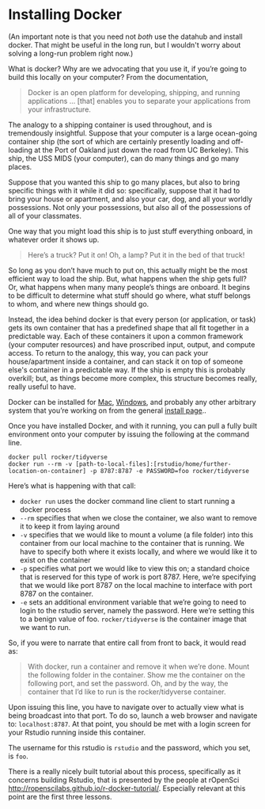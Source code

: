 # Installing Docker 

(An important note is that you need not _both_ use the datahub and install docker. That might be useful in the long run, but I wouldn't worry about solving a long-run problem right now.)

What is docker? Why are we advocating that you use it, if you’re going to build this locally on your computer?  From the documentation, 

> Docker is an open platform for developing, shipping, and running applications … [that] enables you to separate your applications from your infrastructure.

The analogy to a shipping container is used throughout, and is tremendously insightful. Suppose that your computer is a large ocean-going container ship (the sort of which are certainly presently loading and off-loading at the Port of Oakland just down the road from UC Berkeley). This ship, the USS MIDS (your computer), can do many things and go many places.

Suppose that you wanted this ship to go many places, but also to bring specific things with it while it did so: specifically, suppose that it had to bring your house or apartment, and also your car, dog, and all your worldly possessions. Not only your possessions, but also all of the possessions of all of your classmates. 

One way that you might load this ship is to just stuff everything onboard, in whatever order it shows up. 

> Here’s a truck? Put it on! Oh, a lamp? Put it in the bed of that truck! 

So long as you don’t have much to put on, this actually might be the most efficient way to load the ship. But, what happens when the ship gets full? Or, what happens when many many people’s things are onboard. It begins to be difficult to determine what stuff should go where, what stuff belongs to whom, and where new things should go. 

Instead, the idea behind docker is that every person (or application, or task) gets its own container that has a predefined shape that all fit together in a predictable way. Each of these containers it upon a common framework (your computer resources) and have proscribed input, output, and compute access. To return to the analogy, this way, you can pack your house/apartment inside a container, and can stack it on top of someone else's container in a predictable way. If the ship is empty this is probably overkill; but, as things become more complex, this structure becomes really, really useful to have. 

Docker can be installed for [Mac](https://docs.docker.com/docker-for-mac/install/), [Windows](https://docs.docker.com/docker-for-windows/install/), and probably any other arbitrary system that you’re working on from the general [install page](https://docs.docker.com/install/).. 

Once you have installed Docker, and with it running, you can pull a fully built environment onto your computer by issuing the following at the command line. 

    docker pull rocker/tidyverse
    docker run --rm -v [path-to-local-files]:[rstudio/home/further-location-on-container] -p 8787:8787 -e PASSWORD=foo rocker/tidyverse

Here’s what is happening with that call: 

- `docker run` uses the docker command line client to start running a docker process 
- `--rm` specifies that when we close the container, we also want to remove it to keep it from laying around 
- `-v` specifies that we would like to mount a volume (a file folder) into this container from our local machine to the container that is running. We have to specify both where it exists locally, and where we would like it to exist on the container
- `-p` specifies what port we would like to view this on; a standard choice that is reserved for this type of work is port 8787. Here, we’re specifying that we would like port 8787 on the local machine to interface with port 8787 on the container. 
- `-e` sets an additional environment variable that we’re going to need to login to the rstudio server, namely the password. Here we’re setting this to a benign value of foo. 
`rocker/tidyverse` is the container image that we want to run. 

So, if you were to narrate that entire call from front to back, it would read as: 

> With docker, run a container and remove it when we’re done. Mount the following folder in the container. Show me the container on the following port, and set the password. Oh, and by the way, the container that I’d like to run is the rocker/tidyverse container. 

Upon issuing this line, you have to navigate over to actually view what is being broadcast into that port. To do so, launch a web browser and navigate to: `localhost:8787`. At that point, you should be met with a login screen for your Rstudio running inside this container. 

The username for this rstudio is `rstudio` and the password, which you set, is `foo`. 

There is a really nicely built tutorial about this process, specifically as it concerns building Rstudio, that is presented by the people at rOpenSci http://ropenscilabs.github.io/r-docker-tutorial/. Especially relevant at this point are the first three lessons. 
